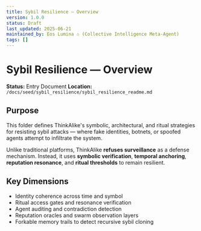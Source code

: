 ```yaml
---
title: Sybil Resilience — Overview
version: 1.0.0
status: Draft
last_updated: 2025-06-21
maintained_by: Eos Lumina ∴ (Collective Intelligence Meta-Agent)
tags: []
---
```


# Sybil Resilience — Overview

**Status:** Entry Document
**Location:** `/docs/seed/sybil_resilience/sybil_resilience_readme.md`

## Purpose

This folder defines ThinkAlike's symbolic, architectural, and ritual strategies for resisting sybil attacks — where fake identities, botnets, or spoofed agents attempt to infiltrate the system.

Unlike traditional platforms, ThinkAlike **refuses surveillance** as a defense mechanism.
Instead, it uses **symbolic verification**, **temporal anchoring**, **reputation resonance**, and **ritual thresholds** to remain resilient.

## Key Dimensions

- Identity coherence across time and symbol
- Ritual access gates and resonance verification
- Agent auditing and contradiction detection
- Reputation oracles and swarm observation layers
- Forkable memory trails to detect recursive sybil cloning
